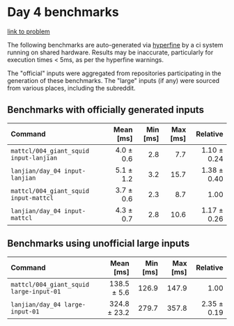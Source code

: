 # Day 4 benchmarks

[link to problem](http://adventofcode.com/2021/day/4)

The following benchmarks are auto-generated via [hyperfine](https://github.com/sharkdp/hyperfine) by a ci system running on shared hardware. Results may be inaccurate, particularly for execution times < 5ms, as per the hyperfine warnings.

The "official" inputs were aggregated from repositories participating in the generation of these benchmarks. The "large" inputs (if any) were sourced from various places, including the subreddit.

## Benchmarks with officially generated inputs
| Command | Mean [ms] | Min [ms] | Max [ms] | Relative |
|:---|---:|---:|---:|---:|
| `mattcl/004_giant_squid input-lanjian` | 4.0 ± 0.6 | 2.8 | 7.7 | 1.10 ± 0.24 |
| `lanjian/day_04 input-lanjian` | 5.1 ± 1.2 | 3.2 | 15.7 | 1.38 ± 0.40 |
| `mattcl/004_giant_squid input-mattcl` | 3.7 ± 0.6 | 2.3 | 8.7 | 1.00 |
| `lanjian/day_04 input-mattcl` | 4.3 ± 0.7 | 2.8 | 10.6 | 1.17 ± 0.26 |
## Benchmarks using unofficial large inputs
| Command | Mean [ms] | Min [ms] | Max [ms] | Relative |
|:---|---:|---:|---:|---:|
| `mattcl/004_giant_squid large-input-01` | 138.5 ± 5.6 | 126.9 | 147.9 | 1.00 |
| `lanjian/day_04 large-input-01` | 324.8 ± 23.2 | 279.7 | 357.8 | 2.35 ± 0.19 |
